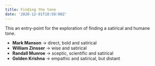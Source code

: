 ```yaml
---
title: Finding the tone
date: '2020-12-01T18:58:00Z'
---
```


This an entry-point for the exploration of finding a satirical and humane tone.

- **Mark Manson** -> direct, bold and satirical
- **William Zinsser** -> wise and satirical
- **Randall Munroe** -> sceptic, scientific and satirical
- **Golden Krishna** -> empathic and satirical, but distant
